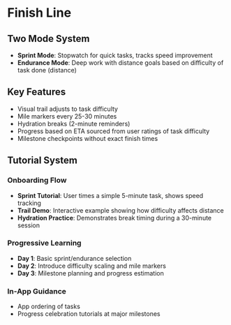 # Finish Line

## Two Mode System
- **Sprint Mode**: Stopwatch for quick tasks, tracks speed improvement
- **Endurance Mode**: Deep work with distance goals based on difficulty of task done (distance)

## Key Features
- Visual trail adjusts to task difficulty
- Mile markers every 25-30 minutes
- Hydration breaks (2-minute reminders)
- Progress based on ETA sourced from user ratings of task difficulty
- Milestone checkpoints without exact finish times

## Tutorial System

### Onboarding Flow
- **Sprint Tutorial**: User times a simple 5-minute task, shows speed tracking
- **Trail Demo**: Interactive example showing how difficulty affects distance
- **Hydration Practice**: Demonstrates break timing during a 30-minute session

### Progressive Learning
- **Day 1**: Basic sprint/endurance selection
- **Day 2**: Introduce difficulty scaling and mile markers  
- **Day 3**: Milestone planning and progress estimation

### In-App Guidance
- App ordering of tasks
- Progress celebration tutorials at major milestones